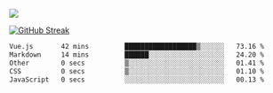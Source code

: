 ![](http://github-profile-summary-cards.vercel.app/api/cards/profile-details?username=sivori&theme=nightowl)

<a href="https://git.io/streak-stats"><img src="https://streak-stats.demolab.com?user=sivori&theme=nightowl&card_width=700&card_height=200" alt="GitHub Streak" /></a>

<!--START_SECTION:waka-->

```txt
Vue.js       42 mins         ██████████████████▒░░░░░░   73.16 %
Markdown     14 mins         ██████░░░░░░░░░░░░░░░░░░░   24.20 %
Other        0 secs          ▒░░░░░░░░░░░░░░░░░░░░░░░░   01.41 %
CSS          0 secs          ▒░░░░░░░░░░░░░░░░░░░░░░░░   01.10 %
JavaScript   0 secs          ░░░░░░░░░░░░░░░░░░░░░░░░░   00.13 %
```

<!--END_SECTION:waka-->

